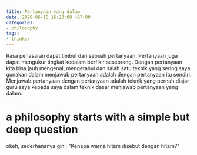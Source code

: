 ```yaml
---
title: Pertanyaan yang dalam
date: 2020-06-15 16:23:00 +07:00
categories:
- philosophy
tags:
- thinker
---
```


Rasa penasaran dapat timbul dari sebuah pertanyaan. Pertanyaan juga dapat mengukur tingkat kedalam berfikir seseorang. Dengan pertanyaan kita bisa jauh mengenal, mengetahui dan salah satu teknik yang sering saya gunakan dalam menjawab pertanyaan adalah dengan pertanyaan itu sendiri. Menjawab pertanyaan dengan pertanyaan adalah teknik yang pernah diajar guru saya kepada saya dalam teknik dasar menjawab pertanyaan yang dalam.

<!-- more -->

# a philosophy starts with a simple but deep question

okeh, sederhananya gini. "Kenapa warna hitam disebut dengan hitam?"